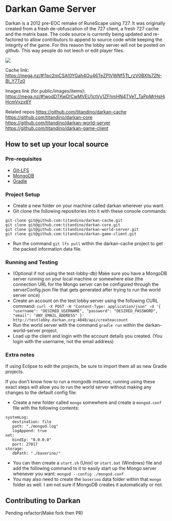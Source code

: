# Darkan Game Server
Darkan is a 2012 pre-EOC remake of RuneScape using 727. It was originally created from a fresh de-obfuscation of the 727 client, a fresh 727 cache and the matrix base. The code source is currently being updated and re-factored to allow contributors to append to source code while keeping the integrity of the game. For this reason the lobby server will not be posted on github. This way people do not leech or edit player files. 

<img src="https://media.discordapp.net/attachments/460272484608901120/858576715475451954/unknown.png">

Cache link: https://mega.nz/#!1pc2mCSA!0YGah4Ou46TeZPlVWNf5Tt_rzV0BXfs72N-BI_Y7Tz0

Images link (for public/images/items): https://mega.nz/#!wodDTKwD!CwMVEU1ctVy1ZFhmHN4TVeT_TaPpMrHsHiHcmVxzx6Y

Related repos
https://github.com/titandino/darkan-cache
https://github.com/titandino/darkan-core
https://github.com/titandino/darkan-world-server
https://github.com/titandino/darkan-game-client

## How to set up your local source
### Pre-requisites
- [Git-LFS](https://git-lfs.github.com/ "Git-LFS")
- [MongoDB](https://docs.mongodb.com/manual/installation/ "MongoDB")
- [Gradle](https://gradle.org/install/ "Gradle")

### Project Setup
- Create a new folder on your machine called darkan wherever you want.
- Git clone the following repositories into it with these console commands:
```
git clone git@github.com:titandino/darkan-cache.git
git clone git@github.com:titandino/darkan-core.git
git clone git@github.com:titandino/darkan-world-server.git
git clone git@github.com:titandino/darkan-game-client.git
```
- Run the command `git lfs pull` within the darkan-cache project to get the packed information data file.

### Running and Testing
- (Optional if not using the test-lobby-db) Make sure you have a MongoDB server running on your local machine or somewhere else (the connection URL for the Mongo server can be configured through the serverConfig.json file that gets generated after trying to run the world server once)
- Create an account on the test lobby server using the following CURL command:
`curl -X POST -H "Content-Type: application/json" -d '{ "username": "DESIRED_USERNAME", "password": "DESIRED_PASSWORD", "email": "ANY_EMAIL_ADDRESS" }' http://testlobby.darkan.org:4040/api/createaccount`
- Run the world server with the command `gradle run` within the darkan-world-server project.
- Load up the client and login with the account details you created. (You login with the username, not the email address)

### Extra notes
If using Eclipse to edit the projects, be sure to import them all as new Gradle projects.

If you don't know how to run a mongodb instance, running using these exact steps will allow you to run the world server without making any changes to the default config file:
- Create a new folder called `mongo` somewhere and create a `mongod.conf` file with the following contents:
```
systemLog:
   destination: file
   path: "./mongod.log"
   logAppend: true
net:
   bindIp: "0.0.0.0"
   port: 27017
storage:
   dbPath: "./baserino/"
```

- You can then create a `start.sh` (Unix) or `start.bat` (Windows) file and add the following command to it to easily start up the Mongo server whenever you want:
 `mongod --config ./mongod.conf`
- You may also need to create the `baserino` data folder within that `mongo` folder as well. I am not sure if MongoDB creates it automatically or not.

## Contributing to Darkan
Pending refactor(Make fork then PR)
